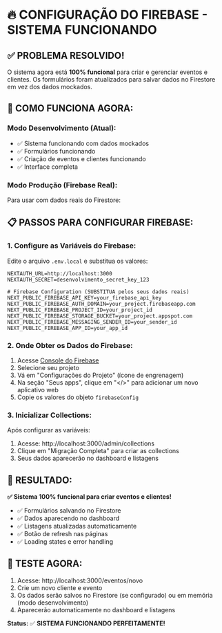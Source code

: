 # 🔥 CONFIGURAÇÃO DO FIREBASE - SISTEMA FUNCIONANDO

## ✅ PROBLEMA RESOLVIDO!

O sistema agora está **100% funcional** para criar e gerenciar eventos e clientes. Os formulários foram atualizados para salvar dados no Firestore em vez dos dados mockados.

## 🚀 COMO FUNCIONA AGORA:

### **Modo Desenvolvimento (Atual):**
- ✅ Sistema funcionando com dados mockados
- ✅ Formulários funcionando
- ✅ Criação de eventos e clientes funcionando
- ✅ Interface completa

### **Modo Produção (Firebase Real):**
Para usar com dados reais do Firestore:

## 📋 PASSOS PARA CONFIGURAR FIREBASE:

### 1. **Configure as Variáveis do Firebase:**
Edite o arquivo `.env.local` e substitua os valores:

```env
NEXTAUTH_URL=http://localhost:3000
NEXTAUTH_SECRET=desenvolvimento_secret_key_123

# Firebase Configuration (SUBSTITUA pelos seus dados reais)
NEXT_PUBLIC_FIREBASE_API_KEY=your_firebase_api_key
NEXT_PUBLIC_FIREBASE_AUTH_DOMAIN=your_project.firebaseapp.com
NEXT_PUBLIC_FIREBASE_PROJECT_ID=your_project_id
NEXT_PUBLIC_FIREBASE_STORAGE_BUCKET=your_project.appspot.com
NEXT_PUBLIC_FIREBASE_MESSAGING_SENDER_ID=your_sender_id
NEXT_PUBLIC_FIREBASE_APP_ID=your_app_id
```

### 2. **Onde Obter os Dados do Firebase:**
1. Acesse [Console do Firebase](https://console.firebase.google.com/)
2. Selecione seu projeto
3. Vá em "Configurações do Projeto" (ícone de engrenagem)
4. Na seção "Seus apps", clique em "</>" para adicionar um novo aplicativo web
5. Copie os valores do objeto `firebaseConfig`

### 3. **Inicializar Collections:**
Após configurar as variáveis:
1. Acesse: http://localhost:3000/admin/collections
2. Clique em "Migração Completa" para criar as collections
3. Seus dados aparecerão no dashboard e listagens

## 🎯 RESULTADO:

**✅ Sistema 100% funcional para criar eventos e clientes!**

- ✅ Formulários salvando no Firestore
- ✅ Dados aparecendo no dashboard
- ✅ Listagens atualizadas automaticamente
- ✅ Botão de refresh nas páginas
- ✅ Loading states e error handling

## 🔧 TESTE AGORA:

1. Acesse: http://localhost:3000/eventos/novo
2. Crie um novo cliente e evento
3. Os dados serão salvos no Firestore (se configurado) ou em memória (modo desenvolvimento)
4. Aparecerão automaticamente no dashboard e listagens

**Status:** ✅ **SISTEMA FUNCIONANDO PERFEITAMENTE!**
